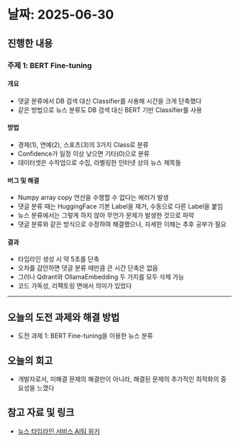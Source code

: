 # 날짜: 2025-06-30

## 진행한 내용
### 주제 1: BERT Fine-tuning
#### 개요
- 댓글 분류에서 DB 검색 대신 Classifier를 사용해 시간을 크게 단축했다
- 같은 방법으로 뉴스 분류도 DB 검색 대신 BERT 기반 Classifier를 사용

#### 방법
- 경제(1), 연예(2), 스포츠(3)의 3가지 Class로 분류
- Confidence가 일정 이상 낮으면 기타(0)으로 분류
- 데이터셋은 수작업으로 수집, 라벨링한 인터넷 상의 뉴스 제목들

#### 버그 및 해결
- Numpy array copy 연산을 수행할 수 없다는 에러가 발생
- 댓글 분류 때는 HuggingFace 기본 Label을 제거, 수동으로 다른 Label을 붙임
- 뉴스 분류에서는 그렇게 하지 않아 무언가 문제가 발생한 것으로 파악
- 댓글 분류와 같은 방식으로 수정하여 해결했으나, 자세한 이해는 추후 공부가 필요

#### 결과
- 타임라인 생성 시 약 5초를 단축
- 오차를 감안하면 댓글 분류 때만큼 큰 시간 단축은 없음
- 그러나 Qdrant와 OllamaEmbedding 두 가지를 모두 삭제 가능
- 코드 가독성, 리팩토링 면에서 의미가 있었다

---

## 오늘의 도전 과제와 해결 방법
- 도전 과제 1: BERT Fine-tuning을 이용한 뉴스 분류

## 오늘의 회고
- 개발자로서, 미해결 문제의 해결만이 아니라, 해결된 문제의 추가적인 최적화의 중요성을 느꼈다

## 참고 자료 및 링크
- [뉴스 타임라인 서비스 AI팀 위키](https://github.com/100-hours-a-week/18-team-timeline-wiki/wiki/AI-Wiki)
